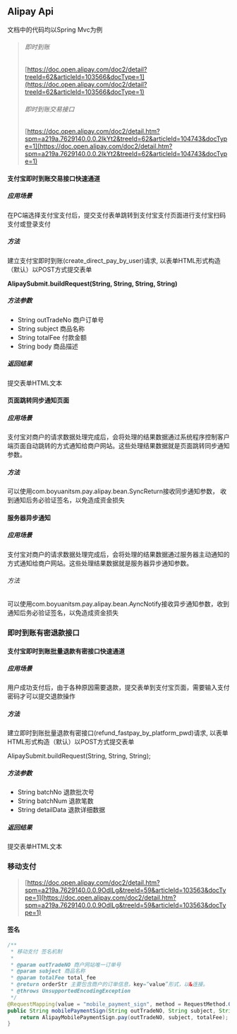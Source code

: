 ## Alipay Api

文档中的代码均以Spring Mvc为例

> ###### 即时到账
>[https://doc.open.alipay.com/doc2/detail?treeId=62&articleId=103566&docType=1](https://doc.open.alipay.com/doc2/detail?treeId=62&articleId=103566&docType=1)
> ###### 即时到账交易接口
>[https://doc.open.alipay.com/doc2/detail.htm?spm=a219a.7629140.0.0.2IkYt2&treeId=62&articleId=104743&docType=1](https://doc.open.alipay.com/doc2/detail.htm?spm=a219a.7629140.0.0.2IkYt2&treeId=62&articleId=104743&docType=1)

#### 支付宝即时到账交易接口快速通道

##### 应用场景

在PC端选择支付宝支付后，提交支付表单跳转到支付宝支付页面进行支付宝扫码支付或登录支付

##### 方法
建立支付宝即时到账(create_direct_pay_by_user)请求, 以表单HTML形式构造（默认）以POST方式提交表单

 **AlipaySubmit.buildRequest(String, String, String, String)**

##### 方法参数

- String outTradeNo 商户订单号
- String subject 商品名称
- String totalFee 付款金额
- String body 商品描述

##### 返回结果
提交表单HTML文本
#### 页面跳转同步通知页面
##### 应用场景
支付宝对商户的请求数据处理完成后，会将处理的结果数据通过系统程序控制客户端页面自动跳转的方式通知给商户网站。这些处理结果数据就是页面跳转同步通知参数。
##### 方法
可以使用com.boyuanitsm.pay.alipay.bean.SyncReturn接收同步通知参数， 收到通知后务必验证签名，以免造成资金损失
#### 服务器异步通知
##### 应用场景
支付宝对商户的请求数据处理完成后，会将处理的结果数据通过服务器主动通知的方式通知给商户网站。这些处理结果数据就是服务器异步通知参数。
###### 方法
可以使用com.boyuanitsm.pay.alipay.bean.AyncNotify接收异步通知参数，收到通知后务必验证签名，以免造成资金损失
### 即时到账有密退款接口
#### 支付宝即时到账批量退款有密接口快速通道
##### 应用场景
用户成功支付后，由于各种原因需要退款，提交表单到支付宝页面，需要输入支付密码才可以提交退款操作
##### 方法
建立即时到账批量退款有密接口(refund_fastpay_by_platform_pwd)请求, 以表单HTML形式构造（默认）以POST方式提交表单

AlipaySubmit.buildRequest(String, String, String);
##### 方法参数
- String batchNo 退款批次号
- String batchNum 退款笔数
- String detailData 退款详细数据
##### 返回结果
提交表单HTML文本

### 移动支付

> [https://doc.open.alipay.com/doc2/detail.htm?spm=a219a.7629140.0.0.9OdILg&treeId=59&articleId=103563&docType=1](https://doc.open.alipay.com/doc2/detail.htm?spm=a219a.7629140.0.0.9OdILg&treeId=59&articleId=103563&docType=1)

#### 签名

```java
/**
 * 移动支付 签名机制
 *
 * @param outTradeNO 商户网站唯一订单号
 * @param subject 商品名称
 * @param totalFee total_fee
 * @return orderStr 主要包含商户的订单信息，key=“value”形式，以&连接。
 * @throws UnsupportedEncodingException
 */
@RequestMapping(value = "mobile_payment_sign", method = RequestMethod.GET)
public String mobilePaymentSign(String outTradeNO, String subject, String totalFee) throws UnsupportedEncodingException {
    return AlipayMobilePaymentSign.pay(outTradeNO, subject, totalFee);
}
```
